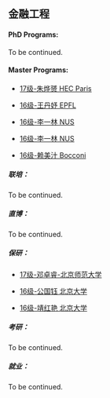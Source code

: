 ## 金融工程

#### PhD Programs:

To be continued.

#### Master Programs:

- [17级-朱烨赟 HEC Paris](grad-application/finance/financial-engineering/[FR]-17-zhuyeyun.md)

- [16级-王丹妤 EPFL](grad-application/finance/financial-engineering/[CH]-16-wangdanyu.md)
- [16级-李一林 NUS](grad-application/finance/financial-engineering/[SG]-16-liyilin.md)
- [16级-李一林 NUS](grad-application/finance/financial-engineering/[SG]-16-liyilin.md)
- [16级-赖美汁 Bocconi](grad-application/finance/financial-engineering/[IT]-16-laimeizhi.md)

##### 联培：

To be continued.

##### 直博：

To be continued.

##### 保研：

*   [17级-邓卓睿-北京师范大学](](grad-application/finance/financial-engineering/[CN]-17-dengzhuorui.md))

* [16级-公国钰 北京大学](grad-application/finance/financial-engineering/[CN]-16-gongguoyu.md)
* [16级-靖红艳 北京大学](grad-application/finance/financial-engineering/[CN]-16-jinghongyan.md)

##### 考研：

To be continued.

##### 就业：

To be continued.
